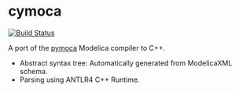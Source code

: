 # cymoca

[![Build Status](https://travis-ci.org/jgoppert/cymoca.svg?branch=master)](https://travis-ci.org/jgoppert/cymoca)

A port of the [pymoca](https://pymoca.com) Modelica compiler to C++.

* Abstract syntax tree: Automatically generated from ModelicaXML schema.
* Parsing using ANTLR4 C++ Runtime.
